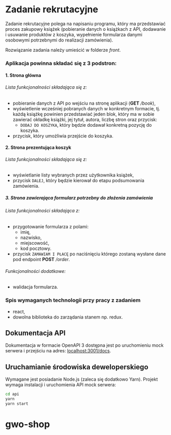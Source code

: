 # Zadanie rekrutacyjne
Zadanie rekrutacyjne polega na napisaniu programu, który ma przedstawiać proces
 zakupowy książek (pobieranie danych o książkach z API, dodawanie i usuwanie
 produktów z koszyka, wypełnienie formularza danymi osobowymi potrzebnymi do
 realizacji zamówienia).

Rozwiązanie zadania należy umieścić w folderze _front_.
### Aplikacja powinna składać się z 3 podstron:
#### 1. Strona główna
###### Lista funkcjonalności składająca się z:
* pobieranie danych z API po wejściu na stronę aplikacji (**GET** _/book_),
* wyświetlenie wcześniej pobranych danych w konkretnym formacie, tj. każdą
 książkę powinien przedstawiać jeden blok, który ma w sobie zawierać okładkę
 książki, jej tytuł, autora, liczbę stron oraz przycisk:
    * `DODAJ DO KOSZYKA`, który będzie dodawał konkretną pozycję do koszyka.
* przycisk, który umożliwia przejście do koszyka.
#### 2. Strona prezentująca koszyk
###### Lista funkcjonalności składająca się z:
* wyświetlanie listy wybranych przez użytkownika książek,
* przycisk `DALEJ`, który będzie kierował do etapu podsumowania zamówienia.
##### 3. Strona zawierająca formularz potrzebny do złożenia zamówienia
###### Lista funkcjonalności składająca z:
* przygotowanie formularza z polami:
    * imię,
    * nazwisko,
    * miejscowość,
    * kod pocztowy.
* przycisk `ZAMAWIAM I PŁACĘ` po naciśnięciu którego zostaną wysłane dane pod
 endpoint **POST** _/order_.
###### Funkcjonalności dodatkowe:
* walidacja formularza.
### Spis **wymaganych** technologii przy pracy z zadaniem
* react,
* dowolna biblioteka do zarządania stanem np. redux.

## Dokumentacja API
Dokumentacja w formacie OpenAPI 3 dostępna jest po uruchomieniu mock serwera
 i przejściu na adres: [localhost:3001/docs](http://localhost:3001/docs).

## Uruchamianie środowiska deweloperskiego
Wymagane jest posiadanie Node.js (zaleca się dodatkowo Yarn). Projekt wymaga
 instalacji i uruchomienia API mock serwera:
```bash
cd api
yarn
yarn start
```
# gwo-shop
